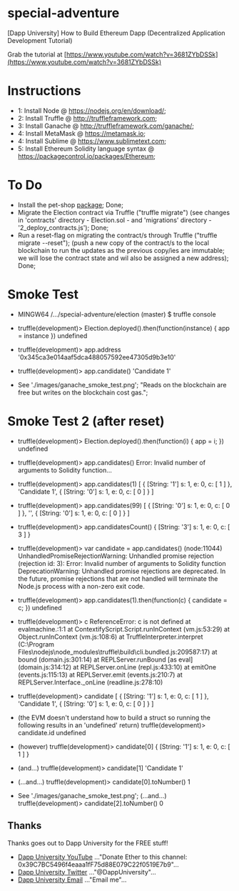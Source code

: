 # special-adventure
[Dapp University] How to Build Ethereum Dapp (Decentralized Application Development Tutorial)

Grab the tutorial at [https://www.youtube.com/watch?v=3681ZYbDSSk](https://www.youtube.com/watch?v=3681ZYbDSSk)

# Instructions
* 1: Install Node @ https://nodejs.org/en/download/;
* 2: Install Truffle @ http://truffleframework.com;
* 3: Install Ganache @ http://truffleframework.com/ganache/;
* 4: Install MetaMask @ https://metamask.io;
* 4: Install Sublime @ https://www.sublimetext.com;
* 5: Install Ethereum Solidity language syntax @ https://packagecontrol.io/packages/Ethereum;

# To Do
* Install the pet-shop [package](http://truffleframework.com/tutorials/pet-shop); Done;
* Migrate the Election contract via Truffle ("truffle migrate") (see changes in 'contracts' directory - Election.sol - and 'migrations' directory - '2_deploy_contracts.js'); Done;
* Run a reset-flag on migrating the contract/s through Truffle ("truffle migrate --reset"); (push a new copy of the contract/s to the local blockchain to run the updates as the previous copy/ies are immutable; we will lose the contract state and wil also be assigned a new address); Done;

# Smoke Test
* MINGW64 /.../special-adventure/election (master)
$ truffle console

* truffle(development)> Election.deployed().then(function(instance) { app = instance })
undefined

* truffle(development)> app.address
'0x345ca3e014aaf5dca488057592ee47305d9b3e10'

* truffle(development)> app.candidate()
'Candidate 1'

* See './images/ganache_smoke_test.png'; "Reads on the blockchain are free but writes on the blockchain cost gas.";

# Smoke Test 2 (after reset)
* truffle(development)> Election.deployed().then(function(i) { app = i; })
undefined

* truffle(development)> app.candidates()
Error: Invalid number of arguments to Solidity function...

* truffle(development)> app.candidates(1)
[ { [String: '1'] s: 1, e: 0, c: [ 1 ] },
  'Candidate 1',
  { [String: '0'] s: 1, e: 0, c: [ 0 ] } ]

* truffle(development)> app.candidates(99)
[ { [String: '0'] s: 1, e: 0, c: [ 0 ] },
  '',
  { [String: '0'] s: 1, e: 0, c: [ 0 ] } ]

* truffle(development)> app.candidatesCount()
{ [String: '3'] s: 1, e: 0, c: [ 3 ] }

* truffle(development)> var candidate = app.candidates()
(node:11044) UnhandledPromiseRejectionWarning: Unhandled promise rejection (rejection id: 3): Error: Invalid number of arguments to Solidity function
 DeprecationWarning: Unhandled promise rejections are deprecated. In the future, promise rejections that are not handled will terminate the Node.js process with a non-zero exit code.

* truffle(development)> app.candidates(1).then(function(c) { candidate = c; })
undefined

* truffle(development)> c
ReferenceError: c is not defined
    at evalmachine.<anonymous>:1:1
    at ContextifyScript.Script.runInContext (vm.js:53:29)
    at Object.runInContext (vm.js:108:6)
    at TruffleInterpreter.interpret (C:\Program Files\nodejs\node_modules\truffle\build\cli.bundled.js:209587:17)
    at bound (domain.js:301:14)
    at REPLServer.runBound [as eval] (domain.js:314:12)
    at REPLServer.onLine (repl.js:433:10)
    at emitOne (events.js:115:13)
    at REPLServer.emit (events.js:210:7)
    at REPLServer.Interface._onLine (readline.js:278:10)

* truffle(development)> candidate
[ { [String: '1'] s: 1, e: 0, c: [ 1 ] },
  'Candidate 1',
  { [String: '0'] s: 1, e: 0, c: [ 0 ] } ]

* (the EVM doesn't understand how to build a struct so running the following results in an 'undefined' return) truffle(development)> candidate.id
undefined

* (however) truffle(development)> candidate[0]
{ [String: '1'] s: 1, e: 0, c: [ 1 ] }

* (and...) truffle(development)> candidate[1]
'Candidate 1'

* (...and...) truffle(development)> candidate[0].toNumber()
1

* See './images/ganache_smoke_test.png'; (...and...) truffle(development)> candidate[2].toNumber()
0

## Thanks

Thanks goes out to Dapp University for the FREE stuff!

* [Dapp University YouTube](https://www.youtube.com/channel/UCY0xL8V6NzzFcwzHCgB8orQ) ..."Donate Ether to this channel: 0x39C7BC5496f4eaaa1fF75d88E079C22f0519E7b9"...
* [Dapp University Twitter](https://twitter.com/DappUniversity) ..."@DappUniversity"...
* [Dapp University Email](mailto:gregory@dappuniversity.com) ..."Email me"...